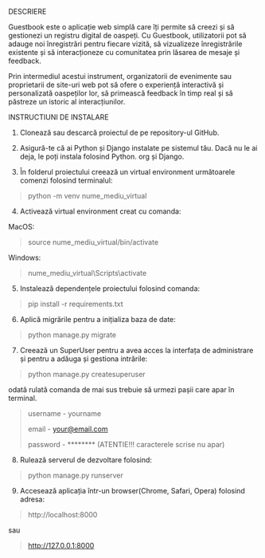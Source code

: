 DESCRIERE

Guestbook este o aplicație web simplă care îți permite să creezi și să gestionezi un registru digital de oaspeți. 
Cu Guestbook, utilizatorii pot să adauge noi înregistrări pentru fiecare vizită, să vizualizeze înregistrările existente
și să interacționeze cu comunitatea prin lăsarea de mesaje și feedback.

Prin intermediul acestui instrument, organizatorii de evenimente sau proprietarii de site-uri web pot să ofere o 
experiență interactivă și personalizată oaspeților lor, să primească feedback în timp real și să păstreze un istoric al
interacțiunilor.

INSTRUCTIUNI DE INSTALARE

1. Clonează sau descarcă proiectul de pe repository-ul GitHub.

2. Asigură-te că ai Python și Django instalate pe sistemul tău. Dacă nu le ai deja, le poți instala folosind Python.
org și Django.

3. În folderul proiectului creează un virtual environment următoarele comenzi folosind 
   terminalul:

> python -m venv nume_mediu_virtual

4. Activează virtual environment creat cu comanda:

MacOS:

> source nume_mediu_virtual/bin/activate

Windows:

> nume_mediu_virtual\Scripts\activate

5. Instalează dependențele proiectului folosind comanda:

> pip install -r requirements.txt

6. Aplică migrările pentru a inițializa baza de date:

> python manage.py migrate

7. Creează un SuperUser pentru a avea acces la interfața de administrare și pentru a adăuga și gestiona intrările:

> python manage.py createsuperuser

odată rulată comanda de mai sus trebuie să urmezi pașii care apar în terminal.

> username - yourname
> 
> email - your@email.com
> 
> password - ******** (ATENTIE!!! caracterele scrise nu apar)

8. Rulează serverul de dezvoltare folosind:

> python manage.py runserver

9. Accesează aplicația într-un browser(Chrome, Safari, Opera) folosind adresa:

> http://localhost:8000

sau

> http://127.0.0.1:8000
